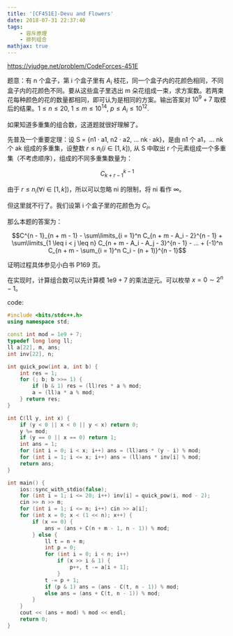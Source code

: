 ```yaml
---
title: '[CF451E]-Devu and Flowers'
date: 2018-07-31 22:37:40
tags: 
    - 容斥原理
    - 排列组合
mathjax: true
---
```


https://vjudge.net/problem/CodeForces-451E

题意：有 n 个盒子，第 i 个盒子里有 $A_i$ 枝花，同一个盒子内的花颜色相同，不同盒子内的花颜色不同。要从这些盒子里选出 m 朵花组成一束，求方案数。若两束花每种颜色的花的数量都相同，即可认为是相同的方案。输出答案对 $10^9 + 7$ 取模后的结果。$1 \leq n \leq 20$, $1 \leq m \leq 10^{14}$, $p \leq A_i \leq 10^{12}$.

如果知道多重集的组合数，这道题就很好理解了。

先普及一个重要定理：设 S = {n1 · a1, n2 · a2, ... nk · ak}，是由 n1 个 a1，... nk 个 ak 组成的多重集，设整数 $r \leq n_i(i \in [1, k])$, 从 S 中取出 r 个元素组成一个多重集（不考虑顺序），组成的不同多重集数量为：

$$C_{k + r - 1}^{k - 1}$$

由于 $r \leq n_i(\forall i \in [1, k])$，所以可以忽略 ni 的限制，将 ni 看作 $\infty$。

但这里就不行了。我们设第 i 个盒子里的花颜色为 $C_i$。

那么本题的答案为：

$$C^{n - 1}_{n + m - 1} - \sum\limits_{i = 1}^n C_{n + m - A_i - 2}^{n - 1} + \sum\limits_{1 \leq i < j \leq n} C_{n + m - A_i - A_j - 3}^{n - 1} - ... + (-1)^n C_{n + m - \sum_{i = 1}^n C_i - (n + 1)}^{n - 1}$$

证明过程具体参见小白书 P169 页。

在实现时，计算组合数可以先计算模 1e9 + 7 的乘法逆元。可以枚举 $x = 0 \sim 2^n - 1$。

code:
``` c++
#include <bits/stdc++.h>
using namespace std;

const int mod = 1e9 + 7;
typedef long long ll;
ll a[22], m, ans;
int inv[22], n;

int quick_pow(int a, int b) {
    int res = 1;
    for (; b; b >>= 1) {
        if (b & 1) res = (ll)res * a % mod;
        a = (ll)a * a % mod;
    } return res;
}

int C(ll y, int x) {
    if (y < 0 || x < 0 || y < x) return 0;
    y %= mod;
    if (y == 0 || x == 0) return 1;
    int ans = 1;
    for (int i = 0; i < x; i++) ans = (ll)ans * (y - i) % mod;
    for (int i = 1; i <= x; i++) ans = (ll)ans * inv[i] % mod;
    return ans;
}

int main() {
    ios::sync_with_stdio(false);
    for (int i = 1; i <= 20; i++) inv[i] = quick_pow(i, mod - 2);
    cin >> n >> m;
    for (int i = 1; i <= n; i++) cin >> a[i];
    for (int x = 0; x < (1 << n); x++) {
        if (x == 0) {
            ans = (ans + C(n + m - 1, n - 1)) % mod;
        } else {
            ll t = n + m;
            int p = 0;
            for (int i = 0; i < n; i++)
                if (x >> i & 1) {
                    p++, t -= a[i + 1];
                }
            t -= p + 1;
            if (p & 1) ans = (ans - C(t, n - 1)) % mod;
            else ans = (ans + C(t, n - 1)) % mod;
        }
    }
    cout << (ans + mod) % mod << endl;
    return 0;
}
```